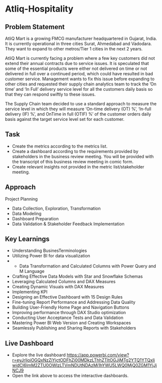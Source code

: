 # Atliq-Hospitality
## Problem Statement
AtliQ Mart is a growing FMCG manufacturer headquartered in Gujarat, India. It is currently operational in three cities Surat, Ahmedabad and Vadodara. They want to expand to other metros/Tier 1 cities in the next 2 years.

AtliQ Mart is currently facing a problem where a few key customers did not extend their annual contracts due to service issues. It is speculated that some of the essential products were either not delivered on time or not delivered in full over a continued period, which could have resulted in bad customer service. Management wants to fix this issue before expanding to other cities and requested their supply chain analytics team to track the ’On time’ and ‘In Full’ delivery service level for all the customers daily basis so that they can respond swiftly to these issues.

The Supply Chain team decided to use a standard approach to measure the service level in which they will measure ‘On-time delivery (OT) %’, ‘In-full delivery (IF) %’, and OnTime in full (OTIF) %’ of the customer orders daily basis against the target service level set for each customer.
## Task
* Create the metrics according to the metrics list.
* Create a dashboard according to the requirements provided by stakeholders in the business review meeting. You will be provided with the transcript of this business review meeting in comic form.
* Create relevant insights not provided in the metric list/stakeholder meeting.
## Approach
Project Planning
* Data Collection, Exploration, Transformation
* Data Modeling
* Dashboard Preparation
* Data Validation & Stakeholder Feedback Implementation
## Key Learnings 
* Understanding BusinesTerminologies
* Utilizing Power BI for data visualization
* * Data Transformation and Calculated Columns with Power Query and M Language
* Crafting Effective Data Models with Star and Snowflake Schemas
* Leveraging Calculated Columns and DAX Measures
* Creating Dynamic Visuals with DAX Measures
* Implementing KPI
* Designing an Effective Dashboard with 15 Design Rules
* Fine-tuning Report Performance and Addressing Data Quality
* Building User-Friendly Home Page and Navigation Buttons
* Improving performance through DAX Studio optimization
* Conducting User Acceptance Tests and Data Validation
* Mastering Power BI Web Version and Creating Workspaces
* Seamlessly Publishing and Sharing Reports with Stakeholders
## Live Dashboard
* Explore the live dashboard https://app.powerbi.com/view?r=eyJrIjoiOGQxNzZiYjctODFhZi00MDkzLThhZTItOGJjMTg2YTQ1YTQxIiwidCI6ImM2ZTU0OWIzLTVmNDUtNDAzMi1hYWU5LWQ0MjQ0ZGM1YjJjNCJ9
* Open the link above to access the interactive dashboards.
